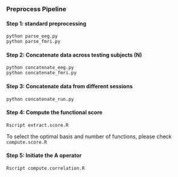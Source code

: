 ### Preprocess Pipeline


#### Step 1: standard preprocessing
```
python parse_eeg.py
python parse_fmri.py
```

#### Step 2: Concatenate data across testing subjects (N)

```
python concatenate_eeg.py
python concatenate_fmri.py
```

#### Step 3:  Concatenate data from different sessions

```
python concatenate_run.py
```

#### Step 4: Compute the functional score

```
Rscript extract.score.R
```

To select the optimal basis and number of functions, please check `compute.score.R`
#### Step 5: Initiate the A operator

```
Rscript compute.correlation.R
```